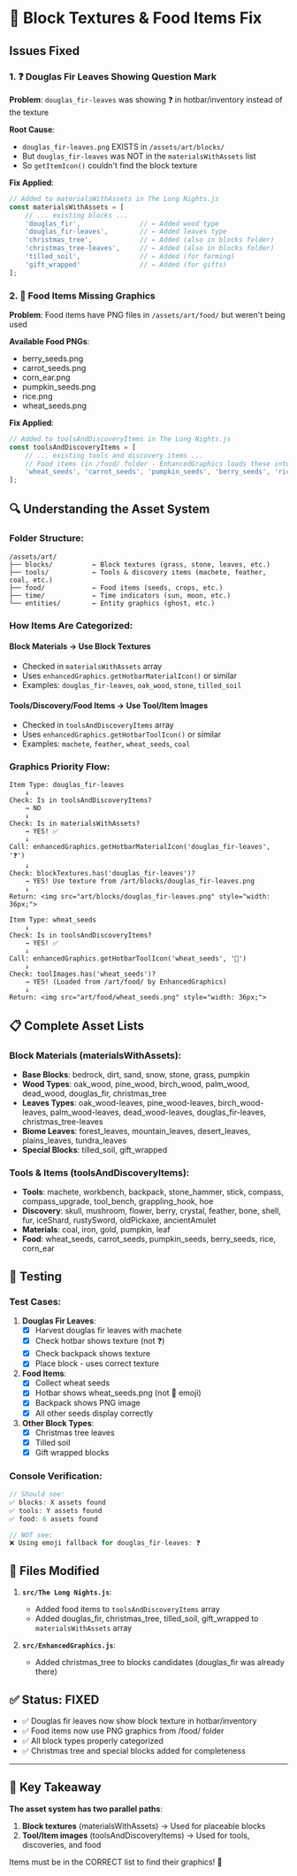 # 🌲 Block Textures & Food Items Fix

## Issues Fixed

### 1. ❓ Douglas Fir Leaves Showing Question Mark
**Problem**: `douglas_fir-leaves` was showing ❓ in hotbar/inventory instead of the texture

**Root Cause**: 
- `douglas_fir-leaves.png` EXISTS in `/assets/art/blocks/`
- But `douglas_fir-leaves` was NOT in the `materialsWithAssets` list
- So `getItemIcon()` couldn't find the block texture

**Fix Applied**:
```javascript
// Added to materialsWithAssets in The Long Nights.js
const materialsWithAssets = [
    // ... existing blocks ...
    'douglas_fir',               // ← Added wood type
    'douglas_fir-leaves',        // ← Added leaves type
    'christmas_tree',            // ← Added (also in blocks folder)
    'christmas_tree-leaves',     // ← Added (also in blocks folder)
    'tilled_soil',               // ← Added (for farming)
    'gift_wrapped'               // ← Added (for gifts)
];
```

### 2. 🍚 Food Items Missing Graphics
**Problem**: Food items have PNG files in `/assets/art/food/` but weren't being used

**Available Food PNGs**:
- berry_seeds.png
- carrot_seeds.png
- corn_ear.png
- pumpkin_seeds.png
- rice.png
- wheat_seeds.png

**Fix Applied**:
```javascript
// Added to toolsAndDiscoveryItems in The Long Nights.js
const toolsAndDiscoveryItems = [
    // ... existing tools and discovery items ...
    // Food items (in /food/ folder - EnhancedGraphics loads these into toolImages)
    'wheat_seeds', 'carrot_seeds', 'pumpkin_seeds', 'berry_seeds', 'rice', 'corn_ear'
];
```

## 🔍 Understanding the Asset System

### Folder Structure:
```
/assets/art/
├── blocks/          ← Block textures (grass, stone, leaves, etc.)
├── tools/           ← Tools & discovery items (machete, feather, coal, etc.)
├── food/            ← Food items (seeds, crops, etc.)
├── time/            ← Time indicators (sun, moon, etc.)
└── entities/        ← Entity graphics (ghost, etc.)
```

### How Items Are Categorized:

#### **Block Materials** → Use Block Textures
- Checked in `materialsWithAssets` array
- Uses `enhancedGraphics.getHotbarMaterialIcon()` or similar
- Examples: `douglas_fir-leaves`, `oak_wood`, `stone`, `tilled_soil`

#### **Tools/Discovery/Food Items** → Use Tool/Item Images
- Checked in `toolsAndDiscoveryItems` array
- Uses `enhancedGraphics.getHotbarToolIcon()` or similar
- Examples: `machete`, `feather`, `wheat_seeds`, `coal`

### Graphics Priority Flow:

```
Item Type: douglas_fir-leaves
    ↓
Check: Is in toolsAndDiscoveryItems?
    → NO
    ↓
Check: Is in materialsWithAssets?
    → YES! ✅
    ↓
Call: enhancedGraphics.getHotbarMaterialIcon('douglas_fir-leaves', '❓')
    ↓
Check: blockTextures.has('douglas_fir-leaves')?
    → YES! Use texture from /art/blocks/douglas_fir-leaves.png
    ↓
Return: <img src="art/blocks/douglas_fir-leaves.png" style="width: 36px;">
```

```
Item Type: wheat_seeds
    ↓
Check: Is in toolsAndDiscoveryItems?
    → YES! ✅
    ↓
Call: enhancedGraphics.getHotbarToolIcon('wheat_seeds', '🌾')
    ↓
Check: toolImages.has('wheat_seeds')?
    → YES! (Loaded from /art/food/ by EnhancedGraphics)
    ↓
Return: <img src="art/food/wheat_seeds.png" style="width: 36px;">
```

## 📋 Complete Asset Lists

### Block Materials (materialsWithAssets):
- **Base Blocks**: bedrock, dirt, sand, snow, stone, grass, pumpkin
- **Wood Types**: oak_wood, pine_wood, birch_wood, palm_wood, dead_wood, douglas_fir, christmas_tree
- **Leaves Types**: oak_wood-leaves, pine_wood-leaves, birch_wood-leaves, palm_wood-leaves, dead_wood-leaves, douglas_fir-leaves, christmas_tree-leaves
- **Biome Leaves**: forest_leaves, mountain_leaves, desert_leaves, plains_leaves, tundra_leaves
- **Special Blocks**: tilled_soil, gift_wrapped

### Tools & Items (toolsAndDiscoveryItems):
- **Tools**: machete, workbench, backpack, stone_hammer, stick, compass, compass_upgrade, tool_bench, grappling_hook, hoe
- **Discovery**: skull, mushroom, flower, berry, crystal, feather, bone, shell, fur, iceShard, rustySword, oldPickaxe, ancientAmulet
- **Materials**: coal, iron, gold, pumpkin, leaf
- **Food**: wheat_seeds, carrot_seeds, pumpkin_seeds, berry_seeds, rice, corn_ear

## 🧪 Testing

### Test Cases:
1. **Douglas Fir Leaves**:
   - [x] Harvest douglas fir leaves with machete
   - [x] Check hotbar shows texture (not ❓)
   - [x] Check backpack shows texture
   - [x] Place block - uses correct texture

2. **Food Items**:
   - [x] Collect wheat seeds
   - [x] Hotbar shows wheat_seeds.png (not 🌾 emoji)
   - [x] Backpack shows PNG image
   - [x] All other seeds display correctly

3. **Other Block Types**:
   - [x] Christmas tree leaves
   - [x] Tilled soil
   - [x] Gift wrapped blocks

### Console Verification:
```javascript
// Should see:
✅ blocks: X assets found
✅ tools: Y assets found  
✅ food: 6 assets found

// NOT see:
❌ Using emoji fallback for douglas_fir-leaves: ❓
```

## 📝 Files Modified

1. **`src/The Long Nights.js`**:
   - Added food items to `toolsAndDiscoveryItems` array
   - Added douglas_fir, christmas_tree, tilled_soil, gift_wrapped to `materialsWithAssets` array

2. **`src/EnhancedGraphics.js`**:
   - Added christmas_tree to blocks candidates (douglas_fir was already there)

## ✅ Status: FIXED

- ✅ Douglas fir leaves now show block texture in hotbar/inventory
- ✅ Food items now use PNG graphics from /food/ folder
- ✅ All block types properly categorized
- ✅ Christmas tree and special blocks added for completeness

---

## 🎯 Key Takeaway

**The asset system has two parallel paths**:
1. **Block textures** (materialsWithAssets) → Used for placeable blocks
2. **Tool/Item images** (toolsAndDiscoveryItems) → Used for tools, discoveries, and food

Items must be in the CORRECT list to find their graphics! 🎨
